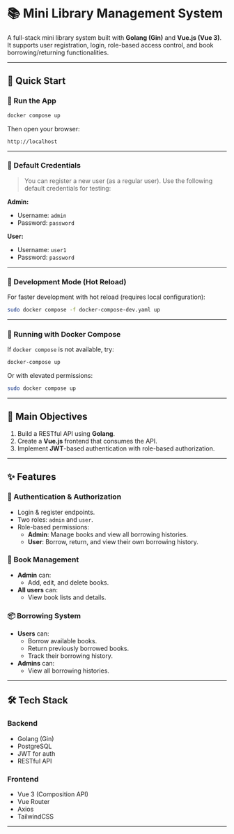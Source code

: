 # 📚 Mini Library Management System

A full-stack mini library system built with **Golang (Gin)** and **Vue.js (Vue 3)**.  
It supports user registration, login, role-based access control, and book borrowing/returning functionalities.

---

## 🚀 Quick Start

### 🔧 Run the App

```bash
docker compose up
```

Then open your browser:

```
http://localhost
```

---

### 🔐 Default Credentials

> You can register a new user (as a regular user). Use the following default credentials for testing:

**Admin:**
- Username: `admin`
- Password: `password`

**User:**
- Username: `user1`
- Password: `password`

---

### 🧪 Development Mode (Hot Reload)

For faster development with hot reload (requires local configuration):

```bash
sudo docker compose -f docker-compose-dev.yaml up
```

---

### 🐳 Running with Docker Compose

If `docker compose` is not available, try:

```bash
docker-compose up
```

Or with elevated permissions:

```bash
sudo docker compose up
```

---

## 🎯 Main Objectives

1. Build a RESTful API using **Golang**.
2. Create a **Vue.js** frontend that consumes the API.
3. Implement **JWT**-based authentication with role-based authorization.

---

## ✨ Features

### 🔐 Authentication & Authorization
- Login & register endpoints.
- Two roles: `admin` and `user`.
- Role-based permissions:
  - **Admin**: Manage books and view all borrowing histories.
  - **User**: Borrow, return, and view their own borrowing history.

### 📖 Book Management
- **Admin** can:
  - Add, edit, and delete books.
- **All users** can:
  - View book lists and details.

### 📦 Borrowing System
- **Users** can:
  - Borrow available books.
  - Return previously borrowed books.
  - Track their borrowing history.
- **Admins** can:
  - View all borrowing histories.

---

## 🛠️ Tech Stack

### Backend
- Golang (Gin)
- PostgreSQL
- JWT for auth
- RESTful API

### Frontend
- Vue 3 (Composition API)
- Vue Router
- Axios
- TailwindCSS

---
